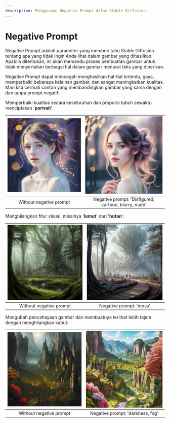 ```yaml
---
description: Penggunaan Negative Prompt dalam Stable Diffusion
---
```


# Negative Prompt

Negative Prompt adalah parameter yang memberi tahu Stable Diffusion tentang apa yang tidak ingin Anda lihat dalam gambar yang dihasilkan. Apabila ditentukan, ini akan memandu proses pembuatan gambar untuk tidak menyertakan berbagai hal dalam gambar menurut teks yang diberikan.

Negative Prompt dapat mencegah menghasilkan hal-hal tertentu, gaya, memperbaiki beberapa kelainan gambar, dan sangat meningkatkan kualitas. Mari kita cermati contoh yang membandingkan gambar yang sama dengan dan tanpa prompt negatif:

Memperbaiki kualitas secara keseluruhan dan proporsi tubuh sewaktu menciptakan '**portrait**':

| ![](<../../.gitbook/assets/image (38).png>) |      ![](<../../.gitbook/assets/image (39).png>)     |
| :-----------------------------------------: | :--------------------------------------------------: |
|           Without negative prompt           | Negative prompt: 'Disfigured, cartoon, blurry, nude' |



Menghilangkan fitur visual, misalnya '**lumut**' dari '**hutan**':

| ![](<../../.gitbook/assets/image (41).png>) | ![](<../../.gitbook/assets/image (43).png>) |
| :-----------------------------------------: | :-----------------------------------------: |
|           Without negative prompt           |           Negative prompt: 'moss'           |



Mengubah pencahayaan gambar dan membuatnya terlihat lebih tajam dengan menghilangkan kabut:

| ![](<../../.gitbook/assets/image (44).png>) | ![](<../../.gitbook/assets/image (45).png>) |
| :-----------------------------------------: | :-----------------------------------------: |
|           Without negative prompt           |       Negative prompt: 'darkness, fog'      |
